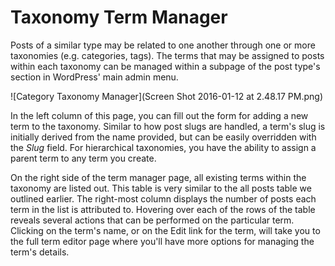 # Taxonomy Term Manager

Posts of a similar type may be related to one another through one or more taxonomies (e.g. categories, tags). The terms that may be assigned to posts within each taxonomy can be managed within a subpage of the post type's section in WordPress' main admin menu.

![Category Taxonomy Manager](Screen Shot 2016-01-12 at 2.48.17 PM.png)

In the left column of this page, you can fill out the form for adding a new term to the taxonomy. Similar to how post slugs are handled, a term's slug is initially derived from the name provided, but can be easily overridden with the *Slug* field. For hierarchical taxonomies, you have the ability to assign a parent term to any term you create.

On the right side of the term manager page, all existing terms within the taxonomy are listed out. This table is very similar to the all posts table we outlined earlier. The right-most column displays the number of posts each term in the list is attributed to. Hovering over each of the rows of the table reveals several actions that can be performed on the particular term. Clicking on the term's name, or on the Edit link for the term, will take you to the full term editor page where you'll have more options for managing the term's details.